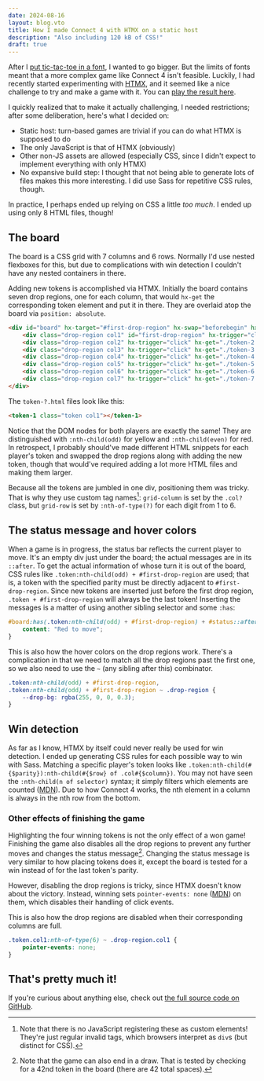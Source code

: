 ```yaml
---
date: 2024-08-16
layout: blog.vto
title: How I made Connect 4 with HTMX on a static host
description: "Also including 120 kB of CSS!"
draft: true
---
```


After I [put tic-tac-toe in a font](/blog/tic-tac-toe-font/), I wanted to go bigger.
But the limits of fonts meant that a more complex game like Connect 4 isn't feasible.
Luckily, I had recently started experimenting with [HTMX](https://htmx.org),
and it seemed like a nice challenge to try and make a game with it. You can [play the result here](/static-htmx-connect-4/).

I quickly realized that to make it actually challenging, I needed restrictions; after some deliberation, here's what I decided on:

- Static host: turn-based games are trivial if you can do what HTMX is supposed to do
- The only JavaScript is that of HTMX (obviously)
- Other non-JS assets are allowed (especially CSS, since I didn't expect to implement everything with only HTMX)
- No expansive build step: I thought that not being able to generate lots of files makes this more interesting. I did use Sass for repetitive CSS rules, though.

In practice, I perhaps ended up relying on CSS a little *too much*. I ended up using only 8 HTML files, though!

## The board

The board is a CSS grid with 7 columns and 6 rows. Normally I'd use nested flexboxes for this, but due to complications with win detection I couldn't have any nested containers in there.

Adding new tokens is accomplished via HTMX. Initially the board contains seven drop regions, one for each column, that would `hx-get` the corresponding token element and put it in there.
They are overlaid atop the board via `position: absolute`.

```html
<div id="board" hx-target="#first-drop-region" hx-swap="beforebegin" hx-sync="#board:drop">
    <div class="drop-region col1" id="first-drop-region" hx-trigger="click" hx-get="./token-1.html"></div>
    <div class="drop-region col2" hx-trigger="click" hx-get="./token-2.html"></div>
    <div class="drop-region col3" hx-trigger="click" hx-get="./token-3.html"></div>
    <div class="drop-region col4" hx-trigger="click" hx-get="./token-4.html"></div>
    <div class="drop-region col5" hx-trigger="click" hx-get="./token-5.html"></div>
    <div class="drop-region col6" hx-trigger="click" hx-get="./token-6.html"></div>
    <div class="drop-region col7" hx-trigger="click" hx-get="./token-7.html"></div>
</div>
```

The `token-?.html` files look like this:
```html
<token-1 class="token col1"></token-1>
```
Notice that the DOM nodes for both players are exactly the same! They are distinguished with `:nth-child(odd)` for yellow and `:nth-child(even)` for red.
In retrospect, I probably should've made different HTML snippets for each player's token and swapped the drop regions along with adding the new token,
though that would've required adding a lot more HTML files and making them larger.

Because all the tokens are jumbled in one div, positioning them was tricky. That is why they use custom tag names[^1]:
`grid-column` is set by the `.col?` class, but `grid-row` is set by `:nth-of-type(?)` for each digit from 1 to 6.

## The status message and hover colors

When a game is in progress, the status bar reflects the current player to move. It's an empty div just under the board; the actual messages are in its `::after`.
To get the actual information of whose turn it is out of the board, CSS rules like `.token:nth-child(odd) + #first-drop-region` are used;
that is, a token with the specified parity must be directly adjacent to `#first-drop-region`.
Since new tokens are inserted just before the first drop region, `.token + #first-drop-region` will always be the last token!
Inserting the messages is a matter of using another sibling selector and some `:has`:
```css
#board:has(.token:nth-child(odd) + #first-drop-region) + #status::after {
    content: "Red to move";
}
```
This is also how the hover colors on the drop regions work. There's a complication in that we need to match all the drop regions past the first one,
so we also need to use the `~` (any sibling after this) combinator.
```css
.token:nth-child(odd) + #first-drop-region,
.token:nth-child(odd) + #first-drop-region ~ .drop-region {
    --drop-bg: rgba(255, 0, 0, 0.3);
}
```

## Win detection

As far as I know, HTMX by itself could never really be used for win detection.
I ended up generating CSS rules for each possible way to win with Sass.
Matching a specific player's token looks like `.token:nth-child(#{$parity}):nth-child(#{$row} of .col#{$column})`.
You may not have seen the `:nth-child(n of selector)` syntax; it simply filters which elements are counted ([MDN](https://developer.mozilla.org/en-US/docs/Web/CSS/:nth-child#the_of_selector_syntax)).
Due to how Connect 4 works, the nth element in a column is always in the nth row from the bottom.

### Other effects of finishing the game

Highlighting the four winning tokens is not the only effect of a won game!
Finishing the game also disables all the drop regions to prevent any further moves and changes the status message[^2].
Changing the status message is very similar to how placing tokens does it, except the board is tested for a win instead of for the last token's parity.

However, disabling the drop regions is tricky, since HTMX doesn't know about the victory.
Instead, winning sets `pointer-events: none` ([MDN](https://developer.mozilla.org/en-US/docs/Web/CSS/pointer-events)) on them,
which disables their handling of click events.

This is also how the drop regions are disabled when their corresponding columns are full.
```css
.token.col1:nth-of-type(6) ~ .drop-region.col1 {
    pointer-events: none;
}
```

## That's pretty much it!
If you're curious about anything else, check out [the full source code on GitHub](https://github.com/Mabi19/static-htmx-connect-4).

[^1]: Note that there is no JavaScript registering these as custom elements! They're just regular invalid tags, which browsers interpret as `div`s (but distinct for CSS).
[^2]: Note that the game can also end in a draw. That is tested by checking for a 42nd token in the board (there are 42 total spaces).
